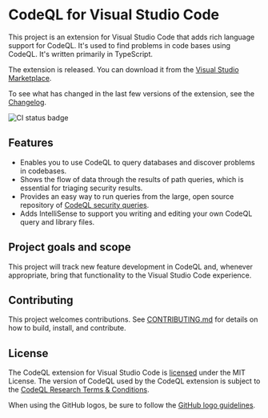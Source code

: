 # CodeQL for Visual Studio Code

This project is an extension for Visual Studio Code that adds rich language support for CodeQL. It's used to find problems in code bases using CodeQL. It's written primarily in TypeScript.

The extension is released. You can download it from the [Visual Studio Marketplace](https://marketplace.visualstudio.com/items?itemName=github.vscode-codeql).

To see what has changed in the last few versions of the extension, see the [Changelog](https://github.com/github/vscode-codeql/blob/master/extensions/ql-vscode/CHANGELOG.md).

![CI status badge](https://github.com/github/vscode-codeql/workflows/Build%20Extension/badge.svg)

## Features

* Enables you to use CodeQL to query databases and discover problems in codebases.
* Shows the flow of data through the results of path queries, which is essential for triaging security results.
* Provides an easy way to run queries from the large, open source repository of [CodeQL security queries](https://github.com/Semmle/ql).
* Adds IntelliSense to support you writing and editing your own CodeQL query and library files.


## Project goals and scope

This project will track new feature development in CodeQL and, whenever appropriate, bring that functionality to the Visual Studio Code experience.

## Contributing

This project welcomes contributions. See [CONTRIBUTING.md](CONTRIBUTING.md) for details on how to build, install, and contribute.

## License

The CodeQL extension for Visual Studio Code is [licensed](LICENSE.md) under the MIT License. The version of CodeQL used by the CodeQL extension is subject to the [CodeQL Research Terms & Conditions](https://securitylab.github.com/tools/codeql/license).

When using the GitHub logos, be sure to follow the [GitHub logo guidelines](https://github.com/logos).
